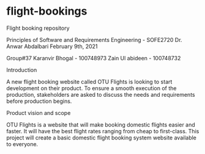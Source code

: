 # flight-bookings
Flight booking repository

Principles of Software and Requirements Engineering - SOFE2720
Dr. Anwar Abdalbari
February 9th, 2021

Group#37
Karanvir Bhogal - 100748973
Zain Ul abideen - 100748732

Introduction

A new flight booking website called OTU Flights is looking to start development on their product. To ensure a smooth execution of the production, stakeholders are asked to discuss the needs and requirements before production begins. 

Product vision and scope

OTU Flights is a website that will make booking domestic flights easier and faster. It will have the best flight rates ranging from cheap to first-class. This project will create a basic domestic flight booking system website available to everyone.

